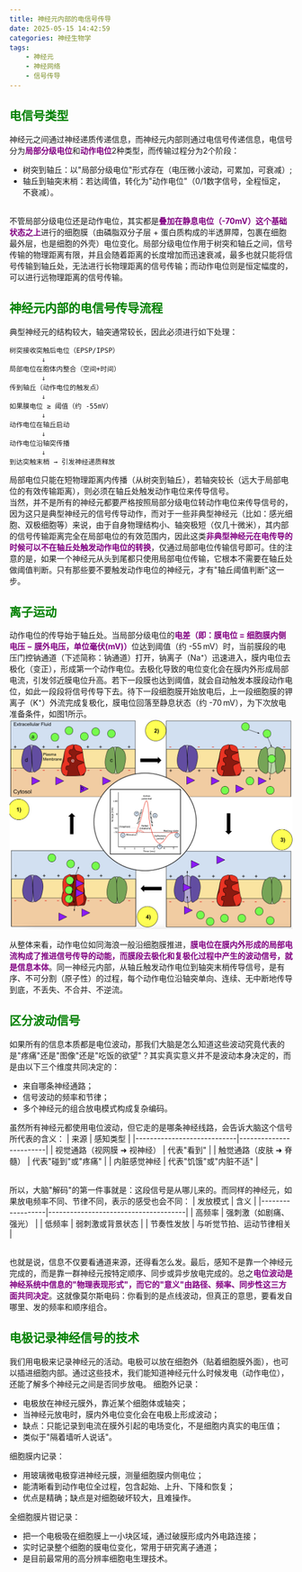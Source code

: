 ```yaml
---
title: 神经元内部的电信号传导
date: 2025-05-15 14:42:59
categories: 神经生物学
tags:
    - 神经元
    - 神经网络
    - 信号传导
---
```

## <span style="color:green">电信号类型</span>
神经元之间通过神经递质传递信息，而神经元内部则通过电信号传递信息，电信号分为<span style="color:purple">**局部分级电位**</span>和<span style="color:purple">**动作电位**</span>2种类型，而传输过程分为2个阶段：
- 树突到轴丘：以"局部分级电位"形式存在（电压微小波动，可累加，可衰减）;
- 轴丘到轴突末梢：若达阈值，转化为"动作电位"（0/1数字信号，全程恒定，不衰减）。
   
<br>不管局部分级电位还是动作电位，其实都是<span style="color:purple">**叠加在静息电位（-70mV）这个基础状态之上**</span>进行的细胞膜（由磷脂双分子层 + 蛋白质构成的半透屏障，包裹在细胞最外层，也是细胞的外壳）电位变化。局部分级电位作用于树突和轴丘之间，信号传输的物理距离有限，并且会随着距离的长度增加而迅速衰减，最多也就只能将信号传输到轴丘处，无法进行长物理距离的信号传输；而动作电位则是恒定幅度的，可以进行远物理距离的信号传输。
## <span style="color:green">神经元内部的电信号传导流程</span>
典型神经元的结构较大，轴突通常较长，因此必须进行如下处理：
```shell
树突接收突触后电位（EPSP/IPSP）
        ↓
局部电位在胞体内整合（空间+时间）
        ↓
传到轴丘（动作电位的触发点）
        ↓
如果膜电位 ≥ 阈值（约 -55mV）
        ↓
动作电位在轴丘启动
        ↓
动作电位沿轴突传播
        ↓
到达突触末梢 → 引发神经递质释放
```
局部电位只能在短物理距离内传播（从树突到轴丘），若轴突较长（远大于局部电位的有效传输距离），则必须在轴丘处触发动作电位来传导信号。<br>
当然，并不是所有的神经元都要严格按照局部分级电位转动作电位来传导信号的，因为这只是典型神经元的信号传导动作，而对于一些非典型神经元（比如：感光细胞、双极细胞等）来说，由于自身物理结构小、轴突极短（仅几十微米），其内部的信号传输距离完全在局部电位的有效范围内，因此这类<span style="color:purple">**非典型神经元在电传导的时候可以不在轴丘处触发动作电位的转换**</span>，仅通过局部电位传输信号即可。住的注意的是，如果一个神经元从头到尾都只使用局部电位传输，它根本不需要在轴丘处做阈值判断。只有那些要不要触发动作电位的神经元，才有"轴丘阈值判断"这一步。
## <span style="color:green">离子运动</span>
动作电位的传导始于轴丘处。当局部分级电位的<span style="color:purple">**电差（即：膜电位 = 细胞膜内侧电压 − 膜外电压，单位毫伏(mV)）**</span>位达到阈值（约 -55 mV）时，当前膜段的电压门控钠通道（下述简称：钠通道）打开，钠离子（Na⁺）迅速进入，膜内电位去极化（变正），形成第一个动作电位。去极化导致的电位变化会在膜内外形成局部电流，引发邻近膜电位升高。若下一段膜也达到阈值，就会自动触发本膜段动作电位，如此一段段将信号传导下去。待下一段细胞膜开始放电后，上一段细胞膜的钾离子（K⁺）外流完成复极化，膜电位回落至静息状态（约 -70 mV），为下次放电准备条件，如图1所示。
![图1-动作电位期间的离子运动](https://github.com/gaoxianglong/blog/blob/master/imgs/%E6%88%AA%E5%B1%8F2025-05-15%2017.30.38.png?raw=true)

从整体来看，动作电位如同海浪一般沿细胞膜推进，<span style="color:purple">**膜电位在膜内外形成的局部电流构成了推进信号传导的动能，而膜段去极化和复极化过程中产生的波动信号，就是信息本体**</span>。同一神经元内部，从轴丘触发动作电位到轴突末梢传导信号，是有序、不可分割（原子性）的过程，每个动作电位沿轴突单向、连续、无中断地传导到底，不丢失、不合并、不逆流。
## <span style="color:green">区分波动信号</span>
如果所有的信息本质都是电位波动，那我们大脑是怎么知道这些波动究竟代表的是"疼痛"还是"图像"还是"吃饭的欲望"？其实真实意义并不是波动本身决定的，而是由以下三个维度共同决定的：
- 来自哪条神经通路；
- 信号波动的频率和节律；
- 多个神经元的组合放电模式构成复杂编码。

虽然所有神经元都使用电位波动，但它走的是哪条神经线路，会告诉大脑这个信号所代表的含义：
| 来源                         | 感知类型               |
|----------------------------|------------------------|
| 视觉通路（视网膜 ➜ 视神经） | 代表"看到"            |
| 触觉通路（皮肤 ➜ 脊髓）     | 代表"碰到"或"疼痛"     |
| 内脏感觉神经                | 代表"饥饿"或"内脏不适" |

<br>所以，大脑"解码"的第一件事就是：这段信号是从哪儿来的。而同样的神经元，如果放电频率不同、节律不同，表示的感受也会不同：
| 发放模式         | 含义                                 |
|------------------|--------------------------------------|
| 高频率           | 强刺激（如剧痛、强光）              |
| 低频率           | 弱刺激或背景状态                    |
| 节奏性发放       | 与听觉节拍、运动节律相关            |

<br>也就是说，信息不仅要看通道来源，还得看怎么发。最后，感知不是靠一个神经元完成的，而是靠一群神经元按特定顺序、同步或异步放电完成的。总之<span style="color:purple">**电位波动是神经系统中信息的"物理表现形式"，而它的"意义"由路径、频率、同步性这三方面共同决定**</span>。这就像莫尔斯电码：你看到的是点线波动，但真正的意思，要看发自哪里、发的频率和顺序组合。
## <span style="color:green">电极记录神经信号的技术</span>
我们用电极来记录神经元的活动。电极可以放在细胞外（贴着细胞膜外面），也可以插进细胞内部。通过这些技术，我们能知道神经元什么时候发电（动作电位），还能了解多个神经元之间是否同步放电。
细胞外记录：
- 电极放在神经元膜外，靠近某个细胞体或轴突；
- 当神经元放电时，膜内外电位变化会在电极上形成波动；
- 缺点：只能记录到电流在膜外引起的电场变化，不是细胞内真实的电压值；
- 类似于"隔着墙听人说话"。

细胞膜内记录：
- 用玻璃微电极穿进神经元膜，测量细胞膜内侧电位；
- 能清晰看到动作电位全过程，包含起始、上升、下降和恢复；
- 优点是精确；缺点是对细胞破坏较大，且难操作。

全细胞膜片钳记录：
- 把一个电极吸在细胞膜上一小块区域，通过破膜形成内外电路连接；
- 实时记录整个细胞的膜电位变化，常用于研究离子通道；
- 是目前最常用的高分辨率细胞电生理技术。
